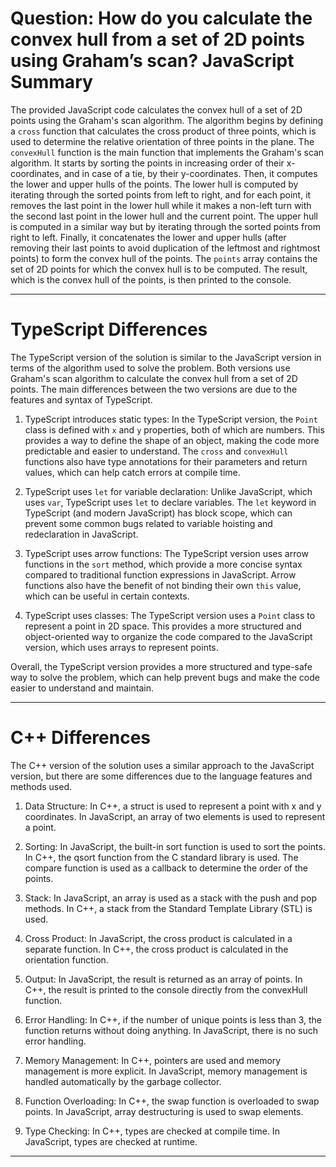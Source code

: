 # Question: How do you calculate the convex hull from a set of 2D points using Graham’s scan? JavaScript Summary

The provided JavaScript code calculates the convex hull of a set of 2D points using the Graham's scan algorithm. The algorithm begins by defining a `cross` function that calculates the cross product of three points, which is used to determine the relative orientation of three points in the plane. The `convexHull` function is the main function that implements the Graham's scan algorithm. It starts by sorting the points in increasing order of their x-coordinates, and in case of a tie, by their y-coordinates. Then, it computes the lower and upper hulls of the points. The lower hull is computed by iterating through the sorted points from left to right, and for each point, it removes the last point in the lower hull while it makes a non-left turn with the second last point in the lower hull and the current point. The upper hull is computed in a similar way but by iterating through the sorted points from right to left. Finally, it concatenates the lower and upper hulls (after removing their last points to avoid duplication of the leftmost and rightmost points) to form the convex hull of the points. The `points` array contains the set of 2D points for which the convex hull is to be computed. The result, which is the convex hull of the points, is then printed to the console.

---

# TypeScript Differences

The TypeScript version of the solution is similar to the JavaScript version in terms of the algorithm used to solve the problem. Both versions use Graham's scan algorithm to calculate the convex hull from a set of 2D points. The main differences between the two versions are due to the features and syntax of TypeScript.

1. TypeScript introduces static types: In the TypeScript version, the `Point` class is defined with `x` and `y` properties, both of which are numbers. This provides a way to define the shape of an object, making the code more predictable and easier to understand. The `cross` and `convexHull` functions also have type annotations for their parameters and return values, which can help catch errors at compile time.

2. TypeScript uses `let` for variable declaration: Unlike JavaScript, which uses `var`, TypeScript uses `let` to declare variables. The `let` keyword in TypeScript (and modern JavaScript) has block scope, which can prevent some common bugs related to variable hoisting and redeclaration in JavaScript.

3. TypeScript uses arrow functions: The TypeScript version uses arrow functions in the `sort` method, which provide a more concise syntax compared to traditional function expressions in JavaScript. Arrow functions also have the benefit of not binding their own `this` value, which can be useful in certain contexts.

4. TypeScript uses classes: The TypeScript version uses a `Point` class to represent a point in 2D space. This provides a more structured and object-oriented way to organize the code compared to the JavaScript version, which uses arrays to represent points.

Overall, the TypeScript version provides a more structured and type-safe way to solve the problem, which can help prevent bugs and make the code easier to understand and maintain.

---

# C++ Differences

The C++ version of the solution uses a similar approach to the JavaScript version, but there are some differences due to the language features and methods used.

1. Data Structure: In C++, a struct is used to represent a point with x and y coordinates. In JavaScript, an array of two elements is used to represent a point.

2. Sorting: In JavaScript, the built-in sort function is used to sort the points. In C++, the qsort function from the C standard library is used. The compare function is used as a callback to determine the order of the points.

3. Stack: In JavaScript, an array is used as a stack with the push and pop methods. In C++, a stack from the Standard Template Library (STL) is used.

4. Cross Product: In JavaScript, the cross product is calculated in a separate function. In C++, the cross product is calculated in the orientation function.

5. Output: In JavaScript, the result is returned as an array of points. In C++, the result is printed to the console directly from the convexHull function.

6. Error Handling: In C++, if the number of unique points is less than 3, the function returns without doing anything. In JavaScript, there is no such error handling.

7. Memory Management: In C++, pointers are used and memory management is more explicit. In JavaScript, memory management is handled automatically by the garbage collector.

8. Function Overloading: In C++, the swap function is overloaded to swap points. In JavaScript, array destructuring is used to swap elements.

9. Type Checking: In C++, types are checked at compile time. In JavaScript, types are checked at runtime.

---
